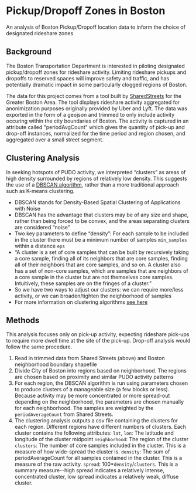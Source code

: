 # Pickup/Dropoff Zones in Boston
An analysis of Boston Pickup/Dropoff location data to inform the choice of designated rideshare zones

## Background

The Boston Transportation Department is interested in piloting designated pickup/dropoff zones for rideshare activity. Limiting rideshare pickups and dropoffs to reserved spaces will improve safety and traffic, and has potentially dramatic impact in some particularly clogged regions of Boston.

The data for this project comes from a tool built by [SharedStreets](https://sharedstreets.io/) for the Greater Boston Area. The tool displays rideshare activity aggregated for anonimization purposes originally provided by Uber and Lyft. The data was exported in the form of a geojson and trimmed to only include activity occuring within the city boundaries of Boston. The activity is captured in an attribute called "periodAvgCount" which gives the quantity of pick-up and drop-off instances, normalized for the time period and region chosen, and aggregated over a small street segment.

## Clustering Analysis

In seeking hotspots of PUDO activity, we interpreted “clusters” as areas of high density surrounded by regions of relatively low density.  This suggests the use of a [DBSCAN algorithm](https://scikit-learn.org/stable/modules/generated/sklearn.cluster.DBSCAN.html#sklearn.cluster.DBSCAN), rather than a more traditional approach such as K-means clustering.
- DBSCAN stands for Density-Based Spatial Clustering of Applications with Noise
- DBSCAN has the advantage that clusters may be of any size and shape, rather than being forced to be convex, and the areas separating clusters are considered “noise”
- Two key parameters to define “density”: For each sample to be included in the cluster there must be a minimum number of samples `min_samples` within a distance `eps`
- “A cluster is a set of core samples that can be built by recursively taking a core sample, finding all of its neighbors that are core samples, finding all of their neighbors that are core samples, and so on. A cluster also has a set of non-core samples, which are samples that are neighbors of a core sample in the cluster but are not themselves core samples. Intuitively, these samples are on the fringes of a cluster.”
- So we have two ways to adjust our clusters: we can require more/less activity, or we can broaden/tighten the neighborhood of samples
- For more information on clustering algorithms [see here](https://scikit-learn.org/stable/modules/clustering.html)

## Methods

This analysis focuses only on pick-up activity, expecting rideshare pick-ups to require more dwell time at the site of the pick-up. Drop-off analysis would follow the same procedure.

1. Read in trimmed data from Shared Streets (above) and Boston neighborhood boundary shapefile
2. Divide City of Boston into regions based on neighborhood.  The regions are chosen based on proximity and similar PUDO activity patterns
3. For each region, the DBSCAN algorithm is run using parameters chosen to produce clusters of a manageable size (a few blocks or less).  Because activity may be more concentrated or more spread-out depending on the neighborhood, the parameters are chosen manually for each neighborhood.  The samples are weighted by the `periodAverageCount` from Shared Streets.
4. The clustering analysis outputs a csv file containing the clusters for each region.  Different regions have different numbers of clusters.  Each cluster contains the following attributes:
`lat`, `lon`: The latitude and longitude of the cluster midpoint
`neighborhood`: The region of the cluster
`clusters`: The number of core samples included in the cluster.  This is a measure of how wide-spread the cluster is.
`density`: The sum of periodAverageCount for all samples contained in the cluster.  This is a measure of the raw activity.
`spread`: 100*`density`/`clusters`.  This is a summary measure--high spread indicates a relatively intense, concentrated cluster, low spread indicates a relatively weak, diffuse cluster.
